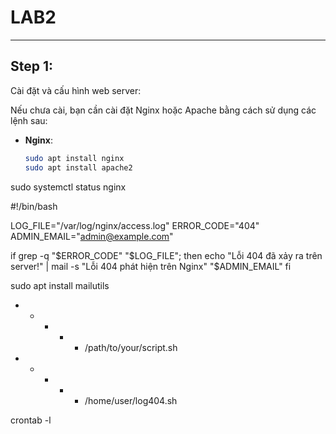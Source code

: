 ﻿# LAB2

---

## Step 1:

Cài đặt và cấu hình web server:

Nếu chưa cài, bạn cần cài đặt Nginx hoặc Apache bằng cách sử dụng các lệnh sau:

- **Nginx**: 
  ```bash
  sudo apt install nginx
  sudo apt install apache2
sudo systemctl status nginx

#!/bin/bash

LOG_FILE="/var/log/nginx/access.log"
ERROR_CODE="404"
ADMIN_EMAIL="admin@example.com"

if grep -q "$ERROR_CODE" "$LOG_FILE"; then
    echo "Lỗi 404 đã xảy ra trên server!" | mail -s "Lỗi 404 phát hiện trên Nginx" "$ADMIN_EMAIL"
fi

sudo apt install mailutils

* * * * * /path/to/your/script.sh
* * * * * /home/user/log404.sh

crontab -l
